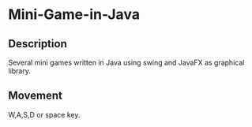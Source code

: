 # Mini-Game-in-Java

## Description

Several mini games written in Java using swing and JavaFX as graphical library.

## Movement

W,A,S,D or space key.
